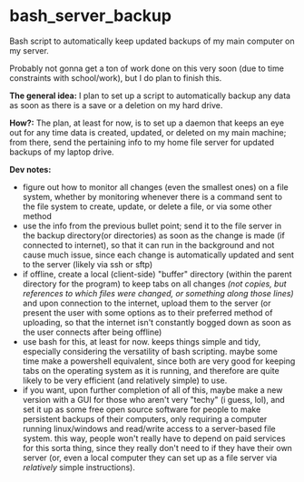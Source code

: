 # bash_server_backup
Bash script to automatically keep updated backups of my main computer on my server. 

Probably not gonna get a ton of work done on this very soon (due to time constraints with school/work), but I do plan to finish this.

**The general idea:**
I plan to set up a script to automatically backup any data as soon as there is a save or a deletion on my hard drive. 

**How?:**
The plan, at least for now, is to set up a daemon that keeps an eye out for any time data is created, updated, or deleted on my main machine; from there, send the pertaining info to my home file server for updated backups of my laptop drive. 

**Dev notes:**
- figure out how to monitor all changes (even the smallest ones) on a file system, whether by monitoring whenever there is a command sent to the file system to create, update, or delete a file, or via some other method
- use the info from the previous bullet point; send it to the file server in the backup directory(or directories) as soon as the change is made (if connected to internet), so that it can run in the background and not cause much issue, since each change is automatically updated and sent to the server (likely via ssh or sftp)
- if offline, create a local (client-side) "buffer" directory (within the parent directory for the program) to keep tabs on all changes *(not copies, but references to which files were changed, or something along those lines)* and upon connection to the internet, upload them to the server (or present the user with some options as to their preferred method of uploading, so that the internet isn't constantly bogged down as soon as the user connects after being offline)
- use bash for this, at least for now. keeps things simple and tidy, especially considering the versatility of bash scripting. maybe some time make a powershell equivalent, since both are very good for keeping tabs on the operating system as it is running, and therefore are quite likely to be very efficient (and relatively simple) to use.
- if you want, upon further completion of all of this, maybe make a new version with a GUI for those who aren't very "techy" (i guess, lol), and set it up as some free open source software for people to make persistent backups of their computers, only requiring a computer running linux/windows and read/write access to a server-based file system. this way, people won't really have to depend on paid services for this sorta thing, since they really don't need to if they have their own server (or, even a local computer they can set up as a file server via *relatively* simple instructions). 
